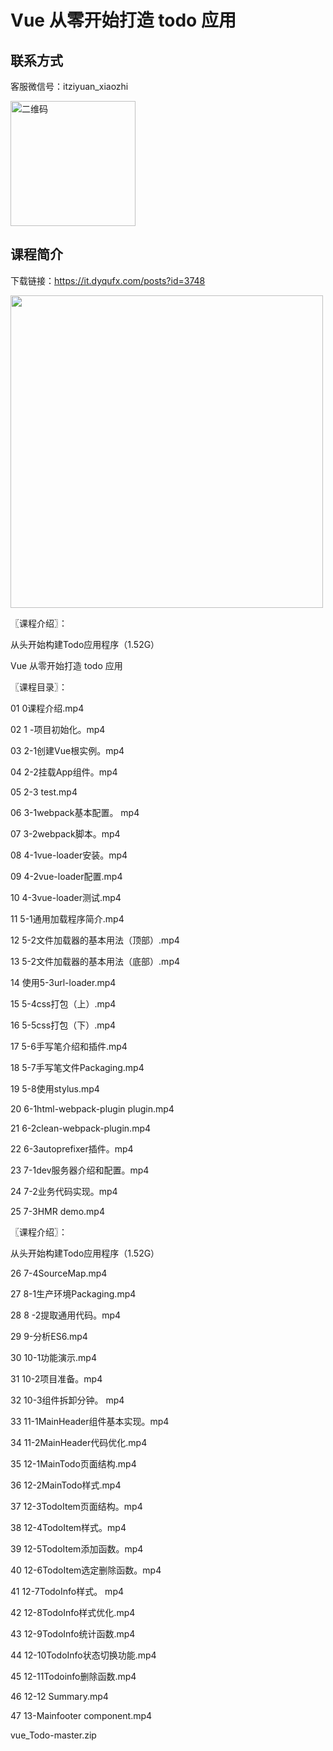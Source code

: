 # Vue 从零开始打造 todo 应用

## 联系方式

客服微信号：itziyuan_xiaozhi

<img src="https://ziyuanyun.oss-cn-guangzhou.aliyuncs.com/common/20240614073449/666b82192834a.jpg" width="200" height="200" alt="二维码">

## 课程简介

下载链接：https://it.dyqufx.com/posts?id=3748

<img src="https://ziyuanyun.oss-cn-guangzhou.aliyuncs.com/yun/20240515185321/664494219256f.jpg" width="500" alt="">

  〖课程介绍〗：

 从头开始构建Todo应用程序（1.52G）

 Vue 从零开始打造 todo 应用



 〖课程目录〗：

 01 0课程介绍.mp4

 02 1 -项目初始化。mp4

 03 2-1创建Vue根实例。mp4

 04 2-2挂载App组件。mp4

 05 2-3 test.mp4

 06 3-1webpack基本配置。 mp4

 07 3-2webpack脚本。mp4

 08 4-1vue-loader安装。mp4

 09 4-2vue-loader配置.mp4

 10 4-3vue-loader测试.mp4

 11 5-1通用加载程序简介.mp4

 12 5-2文件加载器的基本用法（顶部）.mp4

 13 5-2文件加载器的基本用法（底部）.mp4

 14 使用5-3url-loader.mp4

 15 5-4css打包（上）.mp4

 16 5-5css打包（下）.mp4

 17 5-6手写笔介绍和插件.mp4

 18 5-7手写笔文件Packaging.mp4

 19 5-8使用stylus.mp4

 20 6-1html-webpack-plugin plugin.mp4

 21 6-2clean-webpack-plugin.mp4

 22 6-3autoprefixer插件。mp4

 23 7-1dev服务器介绍和配置。mp4

 24 7-2业务代码实现。mp4

 25 7-3HMR demo.mp4

 〖课程介绍〗：

 从头开始构建Todo应用程序（1.52G）

 26 7-4SourceMap.mp4

 27 8-1生产环境Packaging.mp4

 28 8 -2提取通用代码。mp4

 29 9-分析ES6.mp4

 30 10-1功能演示.mp4

 31 10-2项目准备。mp4

 32 10-3组件拆卸分钟。 mp4

 33 11-1MainHeader组件基本实现。mp4

 34 11-2MainHeader代码优化.mp4

 35 12-1MainTodo页面结构.mp4

 36 12-2MainTodo样式.mp4

 37 12-3TodoItem页面结构。mp4

 38 12-4TodoItem样式。mp4

 39 12-5TodoItem添加函数。mp4

 40 12-6TodoItem选定删除函数。mp4

 41 12-7TodoInfo样式。 mp4

 42 12-8TodoInfo样式优化.mp4

 43 12-9TodoInfo统计函数.mp4

 44 12-10TodoInfo状态切换功能.mp4

 45 12-11Todoinfo删除函数.mp4

 46 12-12 Summary.mp4

 47 13-Mainfooter component.mp4

 vue_Todo-master.zip

  